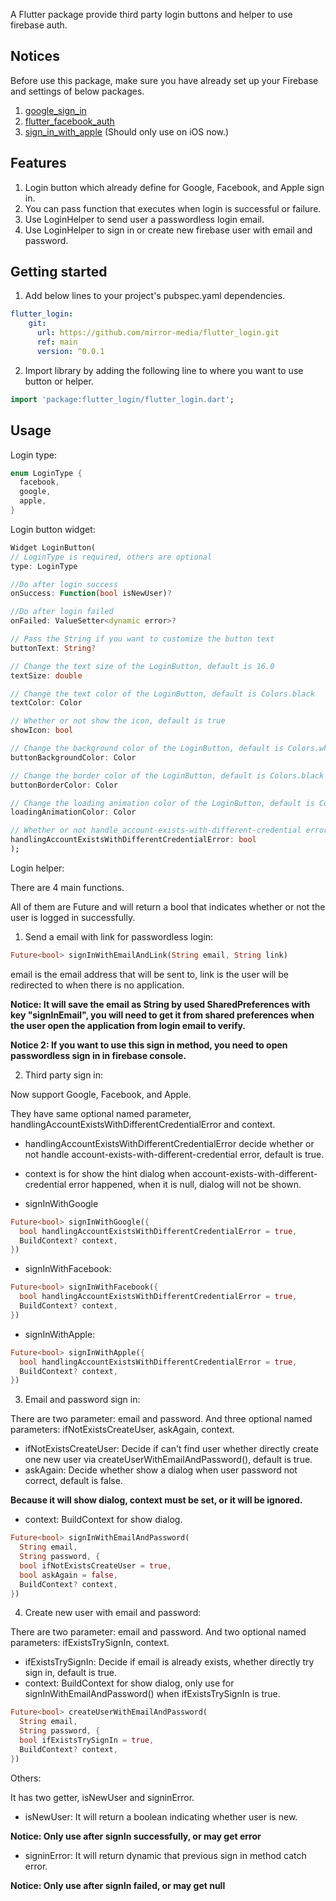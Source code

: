 <!-- 
This README describes the package. If you publish this package to pub.dev,
this README's contents appear on the landing page for your package.

For information about how to write a good package README, see the guide for
[writing package pages](https://dart.dev/guides/libraries/writing-package-pages). 

For general information about developing packages, see the Dart guide for
[creating packages](https://dart.dev/guides/libraries/create-library-packages)
and the Flutter guide for
[developing packages and plugins](https://flutter.dev/developing-packages). 
-->

A Flutter package provide third party login buttons and helper to use firebase auth.
## Notices

Before use this package, make sure you have already set up your Firebase and settings of below packages.
1. [google_sign_in](https://pub.dev/packages/google_sign_in)
2. [flutter_facebook_auth](https://facebook.meedu.app/docs/intro)
3. [sign_in_with_apple](https://pub.dev/packages/sign_in_with_apple) (Should only use on iOS now.)

## Features

1. Login button which already define for Google, Facebook, and Apple sign in.
2. You can pass function that executes when login is successful or failure.
3. Use LoginHelper to send user a passwordless login email.
4. Use LoginHelper to sign in or create new firebase user with email and password.

## Getting started

1. Add below lines to your project's pubspec.yaml dependencies.

```yaml
flutter_login:
    git:
      url: https://github.com/mirror-media/flutter_login.git
      ref: main
      version: ^0.0.1
```

2. Import library by adding the following line to where you want to use button or helper.
```dart
import 'package:flutter_login/flutter_login.dart';
```

## Usage 
Login type:
```dart
enum LoginType {
  facebook,
  google,
  apple,
}
```

Login button widget:
```dart
Widget LoginButton(
// LoginType is required, others are optional
type: LoginType

//Do after login success
onSuccess: Function(bool isNewUser)?

//Do after login failed
onFailed: ValueSetter<dynamic error>? 

// Pass the String if you want to customize the button text
buttonText: String?

// Change the text size of the LoginButton, default is 16.0
textSize: double

// Change the text color of the LoginButton, default is Colors.black
textColor: Color

// Whether or not show the icon, default is true
showIcon: bool

// Change the background color of the LoginButton, default is Colors.white
buttonBackgroundColor: Color

// Change the border color of the LoginButton, default is Colors.black
buttonBorderColor: Color

// Change the loading animation color of the LoginButton, default is Colors.black12
loadingAnimationColor: Color

// Whether or not handle account-exists-with-different-credential error, default is true
handlingAccountExistsWithDifferentCredentialError: bool
);
```

Login helper:

There are 4 main functions.

All of them are Future and will return a bool that indicates whether or not the user is logged in successfully.

1. Send a email with link for passwordless login:
```dart
Future<bool> signInWithEmailAndLink(String email, String link)
```
email is the email address that will be sent to, link is the user will be redirected to when there is no application.

**Notice: It will save the email as String by used SharedPreferences with key "signInEmail", you will need to get it from shared preferences when the user open the application from login email to verify.**

**Notice 2: If you want to use this sign in method, you need to open passwordless sign in in firebase console.**


2. Third party sign in:

Now support Google, Facebook, and Apple.

They have same optional named parameter, handlingAccountExistsWithDifferentCredentialError and context.

- handlingAccountExistsWithDifferentCredentialError decide whether or not handle account-exists-with-different-credential error, default is true.
- context is for show the hint dialog when account-exists-with-different-credential error happened, when it is null, dialog will not be shown.


- signInWithGoogle
```dart
Future<bool> signInWithGoogle({
  bool handlingAccountExistsWithDifferentCredentialError = true,
  BuildContext? context,
})
```
- signInWithFacebook:
```dart
Future<bool> signInWithFacebook({
  bool handlingAccountExistsWithDifferentCredentialError = true,
  BuildContext? context,
})
```
- signInWithApple:
```dart
Future<bool> signInWithApple({
  bool handlingAccountExistsWithDifferentCredentialError = true,
  BuildContext? context,
})
```


3. Email and password sign in:

There are two parameter: email and password. And three optional named parameters:  ifNotExistsCreateUser, askAgain, context.

- ifNotExistsCreateUser: Decide if can't find user whether directly create one new user via createUserWithEmailAndPassword(), default is true.
- askAgain: Decide whether show a dialog when user password not correct, default is false. 

**Because it will show dialog, context must be set, or it will be ignored.**
- context: BuildContext for show dialog.

```dart
Future<bool> signInWithEmailAndPassword(
  String email,
  String password, {
  bool ifNotExistsCreateUser = true,
  bool askAgain = false,
  BuildContext? context,
})
```


4. Create new user with email and password:

There are two parameter: email and password. And two optional named parameters:  ifExistsTrySignIn, context.

- ifExistsTrySignIn: Decide if email is already exists, whether directly try sign in, default is true.
- context: BuildContext for show dialog, only use for signInWithEmailAndPassword() when ifExistsTrySignIn is true.

```dart
Future<bool> createUserWithEmailAndPassword(
  String email,
  String password, {
  bool ifExistsTrySignIn = true,
  BuildContext? context,
})
```


Others:

It has two getter, isNewUser and signinError.

- isNewUser: It will return a boolean indicating whether user is new.

**Notice: Only use after signIn successfully, or may get error**


- signinError: It will return dynamic that previous sign in method catch error.

**Notice: Only use after signIn failed, or may get null**